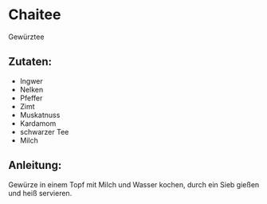 Chaitee
===
Gewürztee

Zutaten:
---
-   Ingwer
-   Nelken
-   Pfeffer
-   Zimt
-   Muskatnuss
-   Kardamom
-   schwarzer Tee
-   Milch

Anleitung:
---
Gewürze in einem Topf mit Milch und Wasser kochen, durch ein Sieb gießen und heiß servieren.